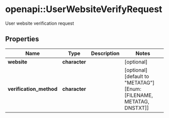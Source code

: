 # openapi::UserWebsiteVerifyRequest

User website verification request

## Properties
Name | Type | Description | Notes
------------ | ------------- | ------------- | -------------
**website** | **character** |  | [optional] 
**verification_method** | **character** |  | [optional] [default to &quot;METATAG&quot;] [Enum: [FILENAME, METATAG, DNSTXT]] 


